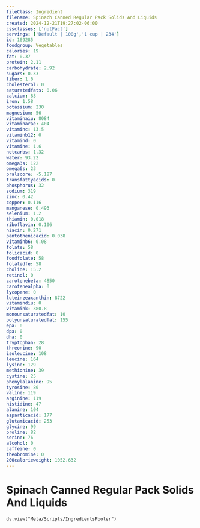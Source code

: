 ```yaml
---
fileClass: Ingredient
filename: Spinach Canned Regular Pack Solids And Liquids
created: 2024-12-21T19:27:02-06:00
cssclasses: ['nutFact']
servings: ['Default | 100g','1 cup | 234']
id: 169285
foodgroup: Vegetables
calories: 19
fat: 0.37
protein: 2.11
carbohydrate: 2.92
sugars: 0.33
fiber: 1.6
cholesterol: 0
saturatedfats: 0.06
calcium: 83
iron: 1.58
potassium: 230
magnesium: 56
vitaminaiu: 8084
vitaminarae: 404
vitaminc: 13.5
vitaminb12: 0
vitamind: 0
vitamine: 1.6
netcarbs: 1.32
water: 93.22
omega3s: 122
omega6s: 23
pralscore: -5.187
transfattyacids: 0
phosphorus: 32
sodium: 319
zinc: 0.42
copper: 0.116
manganese: 0.493
selenium: 1.2
thiamin: 0.018
riboflavin: 0.106
niacin: 0.271
pantothenicacid: 0.038
vitaminb6: 0.08
folate: 58
folicacid: 0
foodfolate: 58
folatedfe: 58
choline: 15.2
retinol: 0
carotenebeta: 4850
carotenealpha: 0
lycopene: 0
luteinzeaxanthin: 8722
vitamindiu: 0
vitamink: 380.8
monounsaturatedfat: 10
polyunsaturatedfat: 155
epa: 0
dpa: 0
dha: 0
tryptophan: 28
threonine: 90
isoleucine: 108
leucine: 164
lysine: 129
methionine: 39
cystine: 25
phenylalanine: 95
tyrosine: 80
valine: 119
arginine: 119
histidine: 47
alanine: 104
asparticacid: 177
glutamicacid: 253
glycine: 99
proline: 82
serine: 76
alcohol: 0
caffeine: 0
theobromine: 0
200calorieweight: 1052.632
---
```


# Spinach Canned Regular Pack Solids And Liquids

```dataviewjs
dv.view("Meta/Scripts/IngredientsFooter")
```